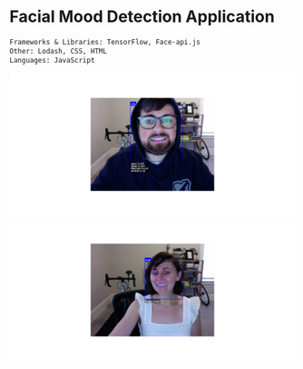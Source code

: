 # Facial Mood Detection Application

```
Frameworks & Libraries: TensorFlow, Face-api.js   
Other: Lodash, CSS, HTML
Languages: JavaScript
```

![Facial Mood Detection Application](imgs/screenshot01.png)
![Facial Mood Detection Application](imgs/screenshot02.png)
